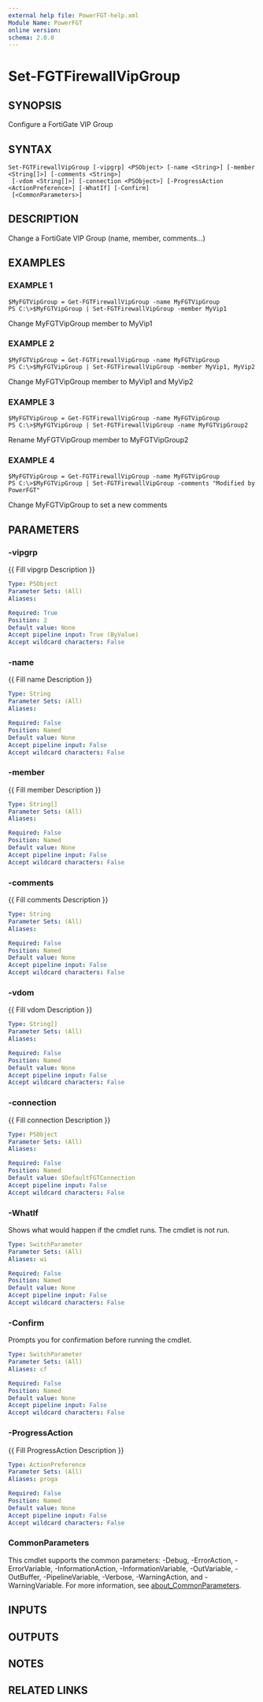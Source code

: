 ```yaml
---
external help file: PowerFGT-help.xml
Module Name: PowerFGT
online version:
schema: 2.0.0
---
```


# Set-FGTFirewallVipGroup

## SYNOPSIS
Configure a FortiGate VIP Group

## SYNTAX

```
Set-FGTFirewallVipGroup [-vipgrp] <PSObject> [-name <String>] [-member <String[]>] [-comments <String>]
 [-vdom <String[]>] [-connection <PSObject>] [-ProgressAction <ActionPreference>] [-WhatIf] [-Confirm]
 [<CommonParameters>]
```

## DESCRIPTION
Change a FortiGate VIP Group (name, member, comments...)

## EXAMPLES

### EXAMPLE 1
```
$MyFGTVipGroup = Get-FGTFirewallVipGroup -name MyFGTVipGroup
PS C:\>$MyFGTVipGroup | Set-FGTFirewallVipGroup -member MyVip1
```

Change MyFGTVipGroup member to MyVip1

### EXAMPLE 2
```
$MyFGTVipGroup = Get-FGTFirewallVipGroup -name MyFGTVipGroup
PS C:\>$MyFGTVipGroup | Set-FGTFirewallVipGroup -member MyVip1, MyVip2
```

Change MyFGTVipGroup member to MyVip1 and MyVip2

### EXAMPLE 3
```
$MyFGTVipGroup = Get-FGTFirewallVipGroup -name MyFGTVipGroup
PS C:\>$MyFGTVipGroup | Set-FGTFirewallVipGroup -name MyFGTVipGroup2
```

Rename MyFGTVipGroup member to MyFGTVipGroup2

### EXAMPLE 4
```
$MyFGTVipGroup = Get-FGTFirewallVipGroup -name MyFGTVipGroup
PS C:\>$MyFGTVipGroup | Set-FGTFirewallVipGroup -comments "Modified by PowerFGT"
```

Change MyFGTVipGroup to set a new comments

## PARAMETERS

### -vipgrp
{{ Fill vipgrp Description }}

```yaml
Type: PSObject
Parameter Sets: (All)
Aliases:

Required: True
Position: 2
Default value: None
Accept pipeline input: True (ByValue)
Accept wildcard characters: False
```

### -name
{{ Fill name Description }}

```yaml
Type: String
Parameter Sets: (All)
Aliases:

Required: False
Position: Named
Default value: None
Accept pipeline input: False
Accept wildcard characters: False
```

### -member
{{ Fill member Description }}

```yaml
Type: String[]
Parameter Sets: (All)
Aliases:

Required: False
Position: Named
Default value: None
Accept pipeline input: False
Accept wildcard characters: False
```

### -comments
{{ Fill comments Description }}

```yaml
Type: String
Parameter Sets: (All)
Aliases:

Required: False
Position: Named
Default value: None
Accept pipeline input: False
Accept wildcard characters: False
```

### -vdom
{{ Fill vdom Description }}

```yaml
Type: String[]
Parameter Sets: (All)
Aliases:

Required: False
Position: Named
Default value: None
Accept pipeline input: False
Accept wildcard characters: False
```

### -connection
{{ Fill connection Description }}

```yaml
Type: PSObject
Parameter Sets: (All)
Aliases:

Required: False
Position: Named
Default value: $DefaultFGTConnection
Accept pipeline input: False
Accept wildcard characters: False
```

### -WhatIf
Shows what would happen if the cmdlet runs.
The cmdlet is not run.

```yaml
Type: SwitchParameter
Parameter Sets: (All)
Aliases: wi

Required: False
Position: Named
Default value: None
Accept pipeline input: False
Accept wildcard characters: False
```

### -Confirm
Prompts you for confirmation before running the cmdlet.

```yaml
Type: SwitchParameter
Parameter Sets: (All)
Aliases: cf

Required: False
Position: Named
Default value: None
Accept pipeline input: False
Accept wildcard characters: False
```

### -ProgressAction
{{ Fill ProgressAction Description }}

```yaml
Type: ActionPreference
Parameter Sets: (All)
Aliases: proga

Required: False
Position: Named
Default value: None
Accept pipeline input: False
Accept wildcard characters: False
```

### CommonParameters
This cmdlet supports the common parameters: -Debug, -ErrorAction, -ErrorVariable, -InformationAction, -InformationVariable, -OutVariable, -OutBuffer, -PipelineVariable, -Verbose, -WarningAction, and -WarningVariable. For more information, see [about_CommonParameters](http://go.microsoft.com/fwlink/?LinkID=113216).

## INPUTS

## OUTPUTS

## NOTES

## RELATED LINKS
